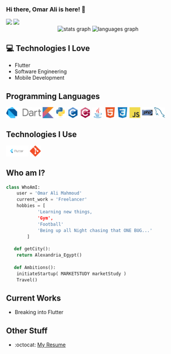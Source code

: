 ### Hi there, Omar Ali is here! 👋

<div align = "left">
<img src = "https://img.shields.io/badge/-Omar%20Ali-blue?style=flat-square&logo=Linkedin&logoColor=white&link=https://www.linkedin.com/in/omar-alii" height = "30"/>
<img src = "https://img.shields.io/badge/-omar.ali2332-c14438?style=flat-square&logo=Gmail&logoColor=white&link=mailto:omar.ali2332@gmail.com" height = "30"/>
</div>

<div align="center">
<img src="https://github-readmestats.vercel.app/apiusername=3omar3li&hide_title=true&hide_rank=false&show_icons=true&include_all_commits=true&count_private=true&disable_animations=false&theme=dracula&locale=en&hide_border=false" height="150" alt="stats graph"/>
<img src="https://github-readme-stats.vercel.app/api/top-langs?username=3omar3li&locale=en&hide_title=false&layout=compact&card_width=320&langs_count=5&theme=dracula&hide_border=false" height="150" alt="languages graph"/>
</div>

## :computer: Technologies I Love

- Flutter
- Software Engineering
- Mobile Development

## Programming Languages

<img src = 'https://github.com/3omar3li/3omar3li/blob/main/Images/dart.png' height = '30'/>  <img src = 'https://github.com/3omar3li/3omar3li/blob/main/Images/kotlin.svg' height = '30'/>  <img src = 'https://github.com/3omar3li/3omar3li/blob/main/Images/python.svg' height = '30'/>  <img src = 'https://github.com/3omar3li/3omar3li/blob/main/Images/c-original.svg' height = '30'/>  <img src = 'https://github.com/3omar3li/3omar3li/blob/main/Images/cpp.svg' height = '30'/>  <img src = 'https://github.com/3omar3li/3omar3li/blob/main/Images/java.svg' height = '30'/>  <img src = 'https://github.com/3omar3li/3omar3li/blob/main/Images/html.svg' height = '30'/>  <img src = 'https://github.com/3omar3li/3omar3li/blob/main/Images/css.svg' height = '30'/>  <img src = 'https://github.com/3omar3li/3omar3li/blob/main/Images/js.svg' height = '30'/>  <img src = 'https://github.com/3omar3li/3omar3li/blob/main/Images/php.svg' height = '30'/>  <img src = 'https://github.com/3omar3li/3omar3li/blob/main/Images/sql.svg' height = '30'/>

## Technologies I Use

<img src = 'https://github.com/3omar3li/3omar3li/blob/main/Images/flutter.png' height = '30'/>  <img src = 'https://github.com/3omar3li/3omar3li/blob/main/Images/git.svg' height = '30'/>

## Who am I?

```python
class WhoAmI:
	user = 'Omar Ali Mahmoud'
   	current_work = 'Freelancer'
   	hobbies = [
   			'Learning new things,
   			'Gym',
   			'Football'
   			'Being up all Night chasing that ONE BUG...'
   		]

   def getCity():
   	return Alexandria_Egypt()

   def Ambitions():
   	initiateStartup( MARKETSTUDY marketStudy )
   	Travel()

```

## Current Works

- Breaking into Flutter

## Other Stuff

- :octocat: [My Resume](https://drive.google.com/drive/folders/1ikpB6aa5HvDcfdRV_3QnXoZ63ahogD_s?usp=sharing)
